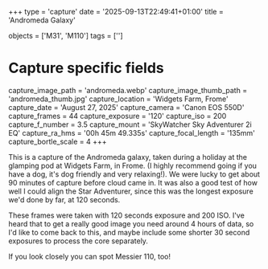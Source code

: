 +++
type = 'capture'
date = '2025-09-13T22:49:41+01:00'
title = 'Andromeda Galaxy'

objects = ['M31', 'M110']
tags = ['']

# Capture specific fields
capture_image_path = 'andromeda.webp'
capture_image_thumb_path = 'andromeda_thumb.jpg'
capture_location = 'Widgets Farm, Frome'
capture_date = 'August 27, 2025'
capture_camera = 'Canon EOS 550D'
capture_frames = 44
capture_exposure = '120'
capture_iso = 200
capture_f_number = 3.5
capture_mount = 'SkyWatcher Sky Adventurer 2i EQ'
capture_ra_hms = '00h 45m 49.335s'
capture_focal_length = '135mm'
capture_bortle_scale = 4
+++

This is a capture of the Andromeda galaxy, taken during a holiday at the glamping pod at Widgets Farm, in Frome. 
(I highly recommend going if you have a dog, it's dog friendly and very relaxing!). We were lucky 
to get about 90 minutes of capture before cloud came in. It was also a good test of how well I could align the 
Star Adventurer, since this was the longest exposure we'd done by far, at 120 seconds.

These frames were taken with 120 seconds exposure and 200 ISO. I've heard that to get a really
good image you need around 4 hours of data, so I'd like to come back to this, and maybe include
some shorter 30 second exposures to process the core separately.

If you look closely you can spot Messier 110, too!